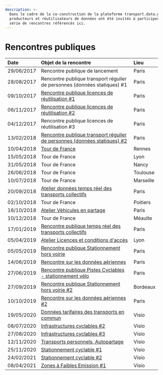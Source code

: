 ```yaml
---
description: >-
  Dans le cadre de la co-construction de la plateforme transport.data.gouv.fr,
  producteurs et réutilisateurs de données ont été invités à participer à une
  série de rencontres référencés ici.
---
```


# Rencontres publiques



| Date | Objet de la rencontre | Lieu |
| :--- | :--- | :--- |
| 29/06/2017 | Rencontre publique de lancement | Paris |
| 28/08/2017 | Rencontre publique transport régulier de personnes \(données statiques\) \#1 | Paris |
| 09/10/2017 | [Rencontre publique licences de réutilisation \#1](https://doc.transport.data.gouv.fr/documentation/liste-des-rencontres-publiques/licences-1) | Paris |
| 06/11/2017 | [Rencontre publique licences de réutilisation \#2](https://doc.transport.data.gouv.fr/documentation/liste-des-rencontres-publiques/licences-2) | Paris |
| 04/12/2017 | Rencontre publique licences de réutilisation \#3 | Paris |
| 13/02/2018 | [Rencontre publique transport régulier de personnes \(données statiques\) \#2](13-02-2018-transport-collectif-donnees-theoriques.md) | Paris |
| 10/04/2018 | [Tour de France ](https://doc.transport.data.gouv.fr/documentation/liste-des-rencontres-publiques/tour-de-france) | Rennes |
| 15/05/2018 | Tour de France  | Lyon |
| 31/05/2018 | Tour de France  | Nancy |
| 26/06/2018 | Tour de France  | Toulouse |
| 10/07/2018 | Tour de France  | Marseille |
| 20/09/2018 | [Atelier données temps réel des transports collectifs](20-09-2018-transport-regulier-temps-reel.md) | Paris |
| 02/10/2018 | Tour de France  | Poitiers |
| 16/10/2018 | [Atelier Véhicules en partage](16-10-2018-vehicules-en-partage.md) | Paris |
| 10/12/2018   | Tour de France  | Méaulte |
| 17/01/2019 | [Rencontre publique temps réel des transports collectifs](17-01-2019-2eme-atelier-temps-reel.md) | Paris |
| 05/04/2019 | [Atelier Licences et conditions d'accès](licences.md) | Lyon |
| 05/05/2019 | [Rencontre publique Stationnement hors voirie](05-05-2019-openlab-stationnement-hors-voirie.md) | Paris |
| 14/06/2019 | [Rencontre sur les données aériennes](13-06-2019-transport-aerien.md) | Paris |
| 27/06/2019 | [Rencontre publique Pistes Cyclables - stationnement vélo](27-06-2019-infrastructures-cyclables.md) | Paris |
| 27/09/2019 | [Rencontre publique Stationnement hors voirie \#2](atelier-stationnement-2.md) | Bordeaux |
| 10/10/2019 | [Rencontre sur les données aériennes \#2](https://doc.transport.data.gouv.fr/documentation/liste-des-rencontres-publiques/donnees-aeriennes-2) | Paris |
| 19/05/2020 | [Données tarifaires des transports en commun](https://doc.transport.data.gouv.fr/documentation/liste-des-rencontres-publiques/19-05-2020-donnees-tarifaires-des-transports-en-commun) | Visio |
| 08/07/2020 | [Infrastructures cyclables \#2](https://doc.transport.data.gouv.fr/documentation/liste-des-rencontres-publiques/08-07-2020-infrastructures-cyclables-2) | Visio |
| 27/08/2020 | [Infrastructures cyclables \#3](https://doc.transport.data.gouv.fr/documentation/liste-des-rencontres-publiques/27-08-2020-infrastructures-cyclables-3) | Visio |
| 12/11/2020 | [Transports personnels, Autopartage](https://doc.transport.data.gouv.fr/documentation/liste-des-rencontres-publiques/12-11-2020-transports-personnels-autopartage-2) | Visio |
| 25/11/2020 | [Stationnement cyclable \#1](https://doc.transport.data.gouv.fr/documentation/liste-des-rencontres-publiques/25-11-2020-stationnement-cyclable-1) | Visio |
| 24/02/2021 | [Stationnement cyclable \#2](24-02-2021-stationnement-cyclable-2.md) | Visio |
| 08/04/2021 | [Zones à Faibles Emission \#1](08-04-2021-zones-a-faibles-emissions-1.md) | Visio |



